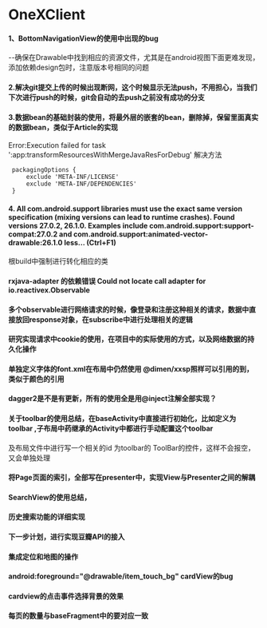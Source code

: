 # OneXClient
#### 1、BottomNavigationView的使用中出现的bug
--确保在Drawable中找到相应的资源文件，尤其是在android视图下面更难发现，添加依赖design包时，注意版本号相同的问题
#### 2.解决git提交上传的时候出现断网，这个时候显示无法push，不用担心，当我们下次进行push的时候，git会自动的去push之前没有成功的分支

#### 3.数据bean的基础封装的使用，将最外层的嵌套的bean，删除掉，保留里面真实的数据bean，类似于Article的实现

Error:Execution failed for task ':app:transformResourcesWithMergeJavaResForDebug'
解决方法
```
 packagingOptions {
     exclude 'META-INF/LICENSE'
     exclude 'META-INF/DEPENDENCIES'
 }

```

#### 4. All com.android.support libraries must use the exact same version specification (mixing versions can lead to runtime crashes). Found versions 27.0.2, 26.1.0. Examples include com.android.support:support-compat:27.0.2 and com.android.support:animated-vector-drawable:26.1.0 less... (Ctrl+F1)
根build中强制进行转化相应的类

#### rxjava-adapter 的依赖错误  Could not locate call adapter for io.reactivex.Observable

#### 多个observable进行网络请求的时候，像登录和注册这种相关的请求，数据中直接放回response对象，在subscribe中进行处理相关的逻辑

#### 研究实现请求中cookie的使用，在项目中的实际使用的方式，以及网络数据的持久化操作


#### 单独定义字体的font.xml在布局中仍然使用  @dimen/xxsp照样可以引用的到，类似于颜色的引用

#### dagger2是不是有更新，所有的使用全是用@inject注解全部实现？

#### 关于toolbar的使用总结，在baseActivity中直接进行初始化，比如定义为  toolbar ,子布局中药继承的Activity中都进行手动配置这个toolbar
及布局文件中进行写一个相关的id 为toolbar的  ToolBar的控件，这样不会报空，又会单独处理

#### 将Page页面的索引，全部写在presenter中，实现View与Presenter之间的解耦

#### SearchView的使用总结，

#### 历史搜索功能的详细实现

#### 下一步计划，进行实现豆瓣API的接入

#### 集成定位和地图的操作


####     android:foreground="@drawable/item_touch_bg" cardView的bug

#### cardview的点击事件选择背景的效果

#### 每页的数量与baseFragment中的要对应一致
